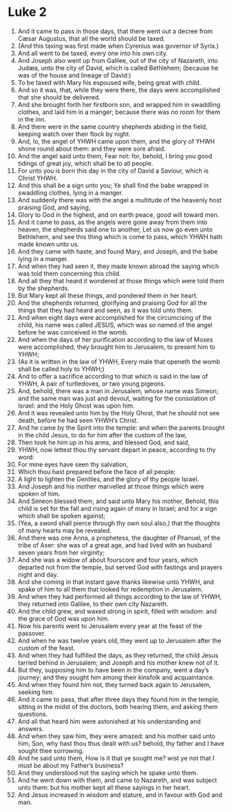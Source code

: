 ﻿# Luke 2
1. And it came to pass in those days, that there went out a decree from Cæsar Augustus, that all the world should be taxed. 
2. (And this taxing was first made when Cyrenius was governor of Syria.) 
3. And all went to be taxed, every one into his own city. 
4. And Joseph also went up from Galilee, out of the city of Nazareth, into Judæa, unto the city of David, which is called Bethlehem; (because he was of the house and lineage of David:) 
5. To be taxed with Mary his espoused wife, being great with child. 
6. And so it was, that, while they were there, the days were accomplished that she should be delivered. 
7. And she brought forth her firstborn son, and wrapped him in swaddling clothes, and laid him in a manger; because there was no room for them in the inn. 
8. And there were in the same country shepherds abiding in the field, keeping watch over their flock by night. 
9. And, lo, the angel of YHWH came upon them, and the glory of YHWH shone round about them: and they were sore afraid. 
10. And the angel said unto them, Fear not: for, behold, I bring you good tidings of great joy, which shall be to all people. 
11. For unto you is born this day in the city of David a Saviour, which is Christ YHWH. 
12. And this shall be a sign unto you; Ye shall find the babe wrapped in swaddling clothes, lying in a manger. 
13. And suddenly there was with the angel a multitude of the heavenly host praising God, and saying, 
14. Glory to God in the highest, and on earth peace, good will toward men. 
15. And it came to pass, as the angels were gone away from them into heaven, the shepherds said one to another, Let us now go even unto Bethlehem, and see this thing which is come to pass, which YHWH hath made known unto us. 
16. And they came with haste, and found Mary, and Joseph, and the babe lying in a manger. 
17. And when they had seen it, they made known abroad the saying which was told them concerning this child. 
18. And all they that heard it wondered at those things which were told them by the shepherds. 
19. But Mary kept all these things, and pondered them in her heart. 
20. And the shepherds returned, glorifying and praising God for all the things that they had heard and seen, as it was told unto them. 
21. And when eight days were accomplished for the circumcising of the child, his name was called JESUS, which was so named of the angel before he was conceived in the womb. 
22. And when the days of her purification according to the law of Moses were accomplished, they brought him to Jerusalem, to present him to YHWH; 
23. (As it is written in the law of YHWH, Every male that openeth the womb shall be called holy to YHWH;) 
24. And to offer a sacrifice according to that which is said in the law of YHWH, A pair of turtledoves, or two young pigeons. 
25. And, behold, there was a man in Jerusalem, whose name was Simeon; and the same man was just and devout, waiting for the consolation of Israel: and the Holy Ghost was upon him. 
26. And it was revealed unto him by the Holy Ghost, that he should not see death, before he had seen YHWH’s Christ. 
27. And he came by the Spirit into the temple: and when the parents brought in the child Jesus, to do for him after the custom of the law, 
28. Then took he him up in his arms, and blessed God, and said, 
29. YHWH, now lettest thou thy servant depart in peace, according to thy word: 
30. For mine eyes have seen thy salvation, 
31. Which thou hast prepared before the face of all people; 
32. A light to lighten the Gentiles, and the glory of thy people Israel. 
33. And Joseph and his mother marvelled at those things which were spoken of him. 
34. And Simeon blessed them, and said unto Mary his mother, Behold, this child is set for the fall and rising again of many in Israel; and for a sign which shall be spoken against; 
35. (Yea, a sword shall pierce through thy own soul also,) that the thoughts of many hearts may be revealed. 
36. And there was one Anna, a prophetess, the daughter of Phanuel, of the tribe of Aser: she was of a great age, and had lived with an husband seven years from her virginity; 
37. And she was a widow of about fourscore and four years, which departed not from the temple, but served God with fastings and prayers night and day. 
38. And she coming in that instant gave thanks likewise unto YHWH, and spake of him to all them that looked for redemption in Jerusalem. 
39. And when they had performed all things according to the law of YHWH, they returned into Galilee, to their own city Nazareth. 
40. And the child grew, and waxed strong in spirit, filled with wisdom: and the grace of God was upon him. 
41. Now his parents went to Jerusalem every year at the feast of the passover. 
42. And when he was twelve years old, they went up to Jerusalem after the custom of the feast. 
43. And when they had fulfilled the days, as they returned, the child Jesus tarried behind in Jerusalem; and Joseph and his mother knew not of it. 
44. But they, supposing him to have been in the company, went a day’s journey; and they sought him among their kinsfolk and acquaintance. 
45. And when they found him not, they turned back again to Jerusalem, seeking him. 
46. And it came to pass, that after three days they found him in the temple, sitting in the midst of the doctors, both hearing them, and asking them questions. 
47. And all that heard him were astonished at his understanding and answers. 
48. And when they saw him, they were amazed: and his mother said unto him, Son, why hast thou thus dealt with us? behold, thy father and I have sought thee sorrowing. 
49. And he said unto them, How is it that ye sought me? wist ye not that I must be about my Father’s business? 
50. And they understood not the saying which he spake unto them. 
51. And he went down with them, and came to Nazareth, and was subject unto them: but his mother kept all these sayings in her heart. 
52. And Jesus increased in wisdom and stature, and in favour with God and man. 
